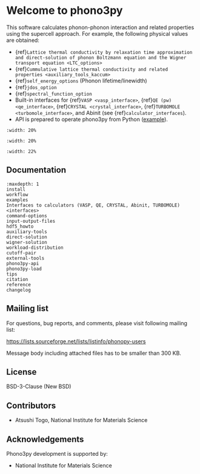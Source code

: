# Welcome to phono3py

This software calculates phonon-phonon interaction and related properties using
the supercell approach. For example, the following physical values are obtained:

- {ref}`Lattice thermal conductivity by relaxation time approximation
and direct-solution of phonon Boltzmann equation and
the Wigner transport equation <LTC_options>`
- {ref}`Cummulative lattice thermal conductivity and related properties <auxiliary_tools_kaccum>`
- {ref}`self_energy_options` (Phonon lifetime/linewidth)
- {ref}`jdos_option`
- {ref}`spectral_function_option`
- Built-in interfaces for {ref}`VASP <vasp_interface>`,
  {ref}`QE (pw) <qe_interface>`, {ref}`CRYSTAL <crystal_interface>`,
  {ref}`TURBOMOLE <turbomole_interface>`, and Abinit (see
  {ref}`calculator_interfaces`).
- API is prepared to operate phono3py from Python
  ([example](https://github.com/phonopy/phono3py/blob/master/example/Si-PBEsol/Si.py)).

```{image} Si-kaccum.png
:width: 20%
```

```{image} Si-kaccum-MFP.png
:width: 20%
```

```{image} Si-kdeplot.png
:width: 22%
```

## Documentation

```{toctree}
:maxdepth: 1
install
workflow
examples
Interfaces to calculators (VASP, QE, CRYSTAL, Abinit, TURBOMOLE) <interfaces>
command-options
input-output-files
hdf5_howto
auxiliary-tools
direct-solution
wigner-solution
workload-distribution
cutoff-pair
external-tools
phono3py-api
phono3py-load
tips
citation
reference
changelog
```

## Mailing list

For questions, bug reports, and comments, please visit following mailing list:

<https://lists.sourceforge.net/lists/listinfo/phonopy-users>

Message body including attached files has to be smaller than 300 KB.

## License

BSD-3-Clause (New BSD)

## Contributors

- Atsushi Togo, National Institute for Materials Science

## Acknowledgements

Phono3py development is supported by:

- National Institute for Materials Science
